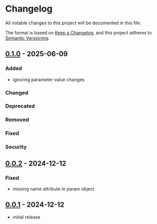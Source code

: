 # Changelog

All notable changes to this project will be documented in this file.

The format is based on [Keep a Changelog],
and this project adheres to [Semantic Versioning].

## [0.1.0] - 2025-06-09

### Added

- ignoring parameter value changes

### Changed

### Deprecated

### Removed

### Fixed

### Security


## [0.0.2] - 2024-12-12

### Fixed

- missing name attribute in param object

## [0.0.1] - 2024-12-12

- initial release

<!-- Links -->

[keep a changelog]: https://keepachangelog.com/en/1.0.0/
[semantic versioning]: https://semver.org/spec/v2.0.0.html

<!-- Versions -->

[0.1.0]: https://gitlab.angrybits.pl/aws-services/terraform-modules/ssm/-/compare/0.0.2...0.1.0?from_project_id=63&straight=false
[0.0.2]: https://gitlab.angrybits.pl/aws-services/terraform-modules/ssm/-/compare/0.0.1...0.0.2?from_project_id=63&straight=false
[0.0.1]: https://gitlab.angrybits.pl/aws-services/terraform-modules/ssm/-/tags/0.0.1
